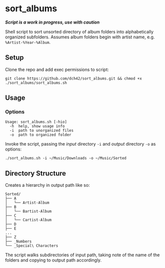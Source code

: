 # sort_albums
***Script is a work in progress, use with caution***

Shell script to sort unsorted directory of album folders into alphabetically organized subfolders. Assumes album folders begin with artist name, e.g. `%Artist-%Year-%Album`.

## Setup

Clone the repo and add exec permissions to script:

~~~
git clone https://github.com/dch42/sort_albums.git && chmod +x ./sort_albums/sort_albums.sh
~~~

## Usage

### Options

~~~
Usage: sort_albums.sh [-hio]
  -h  help, show usage info
  -i  path to unorganized files
  -o  path to organized folder
~~~

Invoke the script, passing the *input* directory `-i` and *output* directory `-o` as options:
~~~
./sort_albums.sh -i ~/Music/Downloads -o ~/Music/Sorted
~~~

## Directory Structure

Creates a hierarchy in output path like so:

~~~
Sorted/
├── A
│   └── Artist-Album
├── B
│   └── Bartist-Album
├── C
│   └── Cartist-Album
├── D
├── E
...
├── Z
├── _Numbers
└── _Special\ Characters
~~~

The script walks subdirectories of input path, taking note of the name of the folders and copying to output path accordingly. 